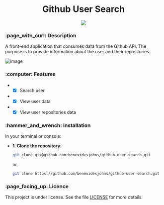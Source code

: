 <h1 align="center">Github User Search</h1>

<p align="center">
<img src="http://img.shields.io/static/v1?label=STATUS&message=EM%20DESENVOLVIMENTO&color=GREEN&style=for-the-badge"/>
</p>

<h3>:page_with_curl: Description</h3>
<p>A front-end application that consumes data from the Github API. The purpose is to provide information about the user and their repositories.</p>

![image](https://github.com/benevidesjohns/github-user-search/assets/84235201/deb9fd0b-432a-4cd4-8e2f-4580e6f54b09)

<h3>:computer: Features</h3>

* - [x] Search user<br>
* - [x] View user data<br>
* - [x] View user repositories data<br>

<h3>:hammer_and_wrench: Installation</h3>

<p>In your terminal or console:</p>

- <strong>1. Clone the repository:</strong>
  ```bash
  git clone git@github.com:benevidesjohns/github-user-search.git
  ```
  or
  ```bash
  git clone https://github.com/benevidesjohns/github-user-search.git
  ```

<h3>:page_facing_up: Licence</h3>
<p>This project is under license. See the file <a href="https://github.com/benevidesjohns/github-user-search/blob/master/LICENSE">LICENSE</a> for more details. </p>
